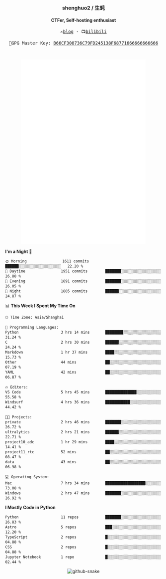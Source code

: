 <h3 align="center"> shenghuo2 / 生蚝 </h3>
<h4 align="center" >CTFer, Self-hosting enthusiast</h3>


<p align="center">
  <samp>
    ✍️<a href="https://blog.shenghuo2.top/">blog</a> -
    📺<a href="https://space.bilibili.com/85894935">bilibili</a>
  </samp>
</p>
<p align="center">
  <samp>
     🔐GPG Master Key: <a align="center" href="https://github.com/shenghuo2.gpg">B66CF308736C79FD245138F68771666666666666</a>
  </samp>
</p>
<br>
<p align="center">
  <a href="https://github.com/shenghuo2">
    <img width="400" align="top" src="https://github.com/shenghuo2/shenghuo2/blob/main/metrics.left.svg" />
  </a>
  <a href="https://github.com/shenghuo2">
    <img width="400" align="top" src="https://github.com/shenghuo2/shenghuo2/blob/main/metrics.right.svg" />
  </a>
</p>


<!--START_SECTION:waka-->
**I'm a Night 🦉** 

```text
🌞 Morning                1611 commits        ██████░░░░░░░░░░░░░░░░░░░   22.20 % 
🌆 Daytime                1951 commits        ███████░░░░░░░░░░░░░░░░░░   26.88 % 
🌃 Evening                1891 commits        ███████░░░░░░░░░░░░░░░░░░   26.05 % 
🌙 Night                  1805 commits        ██████░░░░░░░░░░░░░░░░░░░   24.87 % 
```


📊 **This Week I Spent My Time On** 

```text
🕑︎ Time Zone: Asia/Shanghai

💬 Programming Languages: 
Python                   3 hrs 14 mins       ████████░░░░░░░░░░░░░░░░░   31.24 % 
C                        2 hrs 30 mins       ██████░░░░░░░░░░░░░░░░░░░   24.24 % 
Markdown                 1 hr 37 mins        ████░░░░░░░░░░░░░░░░░░░░░   15.73 % 
Other                    44 mins             ██░░░░░░░░░░░░░░░░░░░░░░░   07.19 % 
YAML                     42 mins             ██░░░░░░░░░░░░░░░░░░░░░░░   06.87 % 

🔥 Editors: 
VS Code                  5 hrs 45 mins       ██████████████░░░░░░░░░░░   55.58 % 
Windsurf                 4 hrs 36 mins       ███████████░░░░░░░░░░░░░░   44.42 % 

🐱‍💻 Projects: 
private                  2 hrs 46 mins       ███████░░░░░░░░░░░░░░░░░░   26.72 % 
ultralytics              2 hrs 21 mins       ██████░░░░░░░░░░░░░░░░░░░   22.71 % 
project10_adc            1 hr 29 mins        ████░░░░░░░░░░░░░░░░░░░░░   14.41 % 
project11_rtc            52 mins             ██░░░░░░░░░░░░░░░░░░░░░░░   08.47 % 
data                     43 mins             ██░░░░░░░░░░░░░░░░░░░░░░░   06.98 % 

💻 Operating System: 
Mac                      7 hrs 34 mins       ██████████████████░░░░░░░   73.08 % 
Windows                  2 hrs 47 mins       ███████░░░░░░░░░░░░░░░░░░   26.92 % 
```

**I Mostly Code in Python** 

```text
Python                   11 repos            ███████░░░░░░░░░░░░░░░░░░   26.83 % 
Astro                    5 repos             ███░░░░░░░░░░░░░░░░░░░░░░   12.20 % 
TypeScript               2 repos             █░░░░░░░░░░░░░░░░░░░░░░░░   04.88 % 
CSS                      2 repos             █░░░░░░░░░░░░░░░░░░░░░░░░   04.88 % 
Jupyter Notebook         1 repo              █░░░░░░░░░░░░░░░░░░░░░░░░   02.44 % 
```




<!--END_SECTION:waka-->


<div align="center">
  <picture>
    <source media="(prefers-color-scheme: dark)" srcset="https://gist.githubusercontent.com/shenghuo2/bfce20b14ab0484cef03bae6e60e0b3a/raw/github-snake-dark.svg" />
    <source media="(prefers-color-scheme: light)" srcset="https://gist.githubusercontent.com/shenghuo2/bfce20b14ab0484cef03bae6e60e0b3a/raw/github-snake.svg" />
    <img alt="github-snake" src="https://gist.githubusercontent.com/shenghuo2/bfce20b14ab0484cef03bae6e60e0b3a/raw/github-snake.svg" />
  </picture>
</div>

<!--
**shenghuo2/shenghuo2** is a ✨ _special_ ✨ repository because its `README.md` (this file) appears on your GitHub profile.

Here are some ideas to get you started:

- 🔭 I’m currently working on ...
- 🌱 I’m currently learning ...
- 👯 I’m looking to collaborate on ...
- 🤔 I’m looking for help with ...
- 💬 Ask me about ...
- 📫 How to reach me: ...
- 😄 Pronouns: ...
- ⚡ Fun fact: ...
-->
